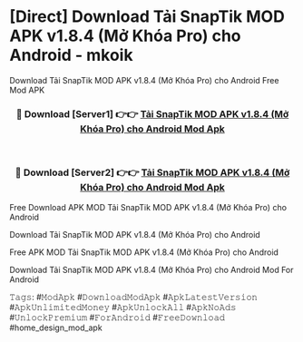 # [Direct] Download Tải SnapTik MOD APK v1.8.4 (Mở Khóa Pro) cho Android - mkoik
Download Tải SnapTik MOD APK v1.8.4 (Mở Khóa Pro) cho Android Free Mod APK

<div align="center">
<h3>🔴 Download [Server1] 👉👉 <a href="https://apk-comot.site?title=Tải_SnapTik_MOD_APK_v1.8.4_(Mở_Khóa_Pro)_cho_Android">Tải SnapTik MOD APK v1.8.4 (Mở Khóa Pro) cho Android Mod Apk</a></h3><br>

<h3>🔴 Download [Server2] 👉👉 <a href="https://apk-comot.site?title=Tải_SnapTik_MOD_APK_v1.8.4_(Mở_Khóa_Pro)_cho_Android">Tải SnapTik MOD APK v1.8.4 (Mở Khóa Pro) cho Android Mod Apk</a></h3>
</div>


Free Download APK MOD Tải SnapTik MOD APK v1.8.4 (Mở Khóa Pro) cho Android

Download Tải SnapTik MOD APK v1.8.4 (Mở Khóa Pro) cho Android 

Free APK MOD Tải SnapTik MOD APK v1.8.4 (Mở Khóa Pro) cho Android 

Download Tải SnapTik MOD APK v1.8.4 (Mở Khóa Pro) cho Android Mod For Android

𝚃𝚊𝚐𝚜: #𝙼𝚘𝚍𝙰𝚙𝚔 #𝙳𝚘𝚠𝚗𝚕𝚘𝚊𝚍𝙼𝚘𝚍𝙰𝚙𝚔 #𝙰𝚙𝚔𝙻𝚊𝚝𝚎𝚜𝚝𝚅𝚎𝚛𝚜𝚒𝚘𝚗 #𝙰𝚙𝚔𝚄𝚗𝚕𝚒𝚖𝚒𝚝𝚎𝚍𝙼𝚘𝚗𝚎𝚢 #𝙰𝚙𝚔𝚄𝚗𝚕𝚘𝚌𝚔𝙰𝚕𝚕 #𝙰𝚙𝚔𝙽𝚘𝙰𝚍𝚜 #𝚄𝚗𝚕𝚘𝚌𝚔𝙿𝚛𝚎𝚖𝚒𝚞𝚖 #𝙵𝚘𝚛𝙰𝚗𝚍𝚛𝚘𝚒𝚍 #𝙵𝚛𝚎𝚎𝙳𝚘𝚠𝚗𝚕𝚘𝚊𝚍 #home_design_mod_apk
